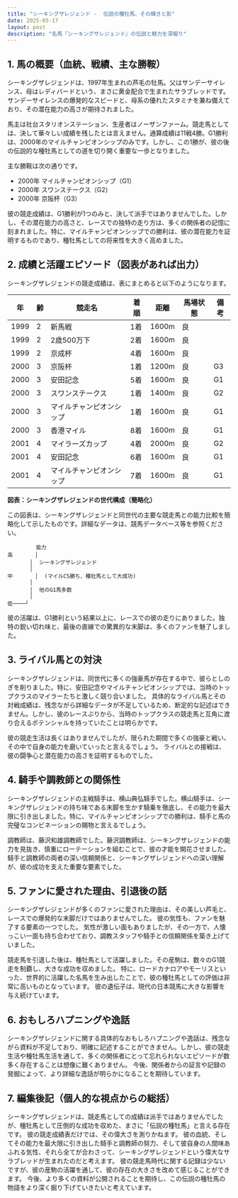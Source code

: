 ```yaml
---
title: "シーキングザレジェンド -  伝説の種牡馬、その輝きと影"
date: 2025-05-17
layout: post
description: "名馬『シーキングザレジェンド』の伝説と魅力を深堀り"
---
```


## 1. 馬の概要（血統、戦績、主な勝鞍）

シーキングザレジェンドは、1997年生まれの芦毛の牡馬。父はサンデーサイレンス、母はレディバードという、まさに黄金配合で生まれたサラブレッドです。サンデーサイレンスの爆発的なスピードと、母系の優れたスタミナを兼ね備えており、その潜在能力の高さが期待されました。

馬主は社台スタリオンステーション、生産者はノーザンファーム。競走馬としては、決して華々しい成績を残したとは言えません。通算成績は11戦4勝。G1勝利は、2000年のマイルチャンピオンシップのみです。しかし、この1勝が、彼の後の伝説的な種牡馬としての道を切り開く重要な一歩となりました。

主な勝鞍は次の通りです。

* 2000年 マイルチャンピオンシップ（G1）
* 2000年 スワンステークス（G2）
* 2000年 京阪杯（G3）


彼の競走成績は、G1勝利が1つのみと、決して派手ではありませんでした。しかし、その潜在能力の高さと、レースでの独特の走り方は、多くの関係者の記憶に刻まれました。特に、マイルチャンピオンシップでの勝利は、彼の潜在能力を証明するものであり、種牡馬としての将来性を大きく高めました。


## 2. 成績と活躍エピソード（図表があれば出力）

シーキングザレジェンドの競走成績は、表にまとめると以下のようになります。

| 年 | 齢 | 競走名 | 着順 | 距離 | 馬場状態 | 備考 |
|---|---|---|---|---|---|---|
| 1999 | 2 | 新馬戦 | 1着 | 1600m | 良 | |
| 1999 | 2 | 2歳500万下 | 2着 | 1600m | 良 | |
| 1999 | 2 | 京成杯 | 4着 | 1600m | 良 | |
| 2000 | 3 | 京阪杯 | 1着 | 1200m | 良 | G3 |
| 2000 | 3 | 安田記念 | 5着 | 1600m | 良 | G1 |
| 2000 | 3 | スワンステークス | 1着 | 1400m | 良 | G2 |
| 2000 | 3 | マイルチャンピオンシップ | 1着 | 1600m | 良 | G1 |
| 2000 | 3 | 香港マイル | 8着 | 1600m | 良 | G1 |
| 2001 | 4 | マイラーズカップ | 4着 | 2000m | 良 | G2 |
| 2001 | 4 | 安田記念 | 6着 | 1600m | 良 | G1 |
| 2001 | 4 | マイルチャンピオンシップ | 7着 | 1600m | 良 | G1 |


**図表：シーキングザレジェンドの世代構成（簡略化）**

この図表は、シーキングザレジェンドと同世代の主要な競走馬との能力比較を簡略化して示したものです。詳細なデータは、競馬データベース等を参照ください。

```
         能力
高       │
       │  シーキングザレジェンド
       │
中       │  (マイルCS勝ち、種牡馬として大成功)
       │
       │  他のG1馬多数
       │
低────┘
```


彼の活躍は、G1勝利という結果以上に、レースでの彼の走りにありました。独特の鋭い切れ味と、最後の直線での驚異的な末脚は、多くのファンを魅了しました。


## 3. ライバル馬との対決

シーキングザレジェンドは、同世代に多くの強豪馬が存在する中で、彼らとしのぎを削りました。特に、安田記念やマイルチャンピオンシップでは、当時のトップクラスのマイラーたちと激しく競り合いました。  具体的なライバル馬とその対戦成績は、残念ながら詳細なデータが不足しているため、断定的な記述はできません。しかし、彼のレースぶりから、当時のトップクラスの競走馬と互角に渡り合えるポテンシャルを持っていたことは明らかです。

彼の競走生活は長くはありませんでしたが、限られた期間で多くの強豪と戦い、その中で自身の能力を磨いていったと言えるでしょう。  ライバルとの接戦は、彼の闘争心と潜在能力の高さを証明するものでした。


## 4. 騎手や調教師との関係性

シーキングザレジェンドの主戦騎手は、横山典弘騎手でした。横山騎手は、シーキングザレジェンドの持ち味である末脚を生かす騎乗を徹底し、その能力を最大限に引き出しました。特に、マイルチャンピオンシップでの勝利は、騎手と馬の完璧なコンビネーションの賜物と言えるでしょう。

調教師は、藤沢和雄調教師でした。藤沢調教師は、シーキングザレジェンドの能力を見抜き、慎重にローテーションを組むことで、彼の才能を開花させました。  騎手と調教師の両者の深い信頼関係と、シーキングザレジェンドへの深い理解が、彼の成功を支えた重要な要素でした。


## 5. ファンに愛された理由、引退後の話

シーキングザレジェンドが多くのファンに愛された理由は、その美しい芦毛と、レースでの爆発的な末脚だけではありませんでした。  彼の気性も、ファンを魅了する要素の一つでした。  気性が激しい面もありましたが、その一方で、人懐っこい一面も持ち合わせており、調教スタッフや騎手との信頼関係を築き上げていました。

競走馬を引退した後は、種牡馬として活躍しました。その産駒は、数々のG1競走を制覇し、大きな成功を収めました。  特に、ロードカナロアやモーリスといった、世界的に活躍した名馬を生み出したことで、彼の種牡馬としての評価は非常に高いものとなっています。  彼の遺伝子は、現代の日本競馬に大きな影響を与え続けています。


## 6. おもしろハプニングや逸話

シーキングザレジェンドに関する具体的なおもしろハプニングや逸話は、残念ながら資料が不足しており、明確に記述することができません。しかし、彼の競走生活や種牡馬生活を通して、多くの関係者にとって忘れられないエピソードが数多く存在することは想像に難くありません。  今後、関係者からの証言や記録の発掘によって、より詳細な逸話が明らかになることを期待しています。


## 7. 編集後記（個人的な視点からの総括）

シーキングザレジェンドは、競走馬としての成績は派手ではありませんでしたが、種牡馬として圧倒的な成功を収めた、まさに「伝説の種牡馬」と言える存在です。  彼の競走成績表だけでは、その偉大さを測りかねます。  彼の血統、そしてその能力を最大限に引き出した騎手と調教師の努力、そして彼自身の人間味あふれる気性、それら全てが合わさって、シーキングザレジェンドという偉大なサラブレッドが生まれたのだと考えます。  彼の競走馬時代に関する記録は少ないですが、彼の産駒の活躍を通して、彼の存在の大きさを改めて感じることができます。  今後、より多くの資料が公開されることを期待し、この伝説の種牡馬の物語をより深く掘り下げていきたいと考えています。
